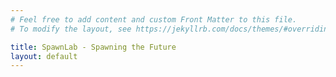 ```yaml
---
# Feel free to add content and custom Front Matter to this file.
# To modify the layout, see https://jekyllrb.com/docs/themes/#overriding-theme-defaults

title: SpawnLab - Spawning the Future
layout: default
---
```

